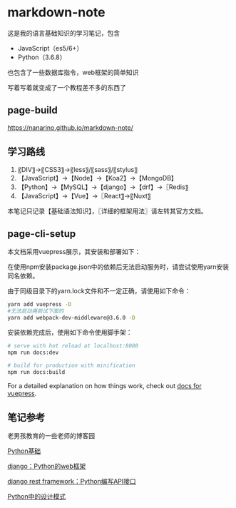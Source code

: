 # markdown-note
这是我的语言基础知识的学习笔记，包含

- JavaScript（es5/6+）
- Python（3.6.8）

也包含了一些数据库指令，web框架的简单知识

写着写着就变成了一个教程差不多的东西了



## page-build

<https://nanarino.github.io/markdown-note/>



## 学习路线

1. 〖DIV〗→〖CSS3〗→〖less〗/〖sass〗/〖stylus〗
2. 【JavaScript】→【Node】→【Koa2】→【MongoDB】
3. 【Python】→【MySQL】→【django】→【drf】→〖Redis〗
4. 【JavaScript】→【Vue】→〖React〗→〖Nuxt〗

本笔记只记录【基础语法知识】，〖详细的框架用法〗请左转其官方文档。



## page-cli-setup

本文档采用vuepress展示，其安装和部署如下：

在使用npm安装package.json中的依赖后无法启动服务时，请尝试使用yarn安装同名依赖。

由于同级目录下的yarn.lock文件和不一定正确，请使用如下命令：

```bash
yarn add vuepress -D
#无法启动再尝试下面的
yarn add webpack-dev-middleware@3.6.0 -D
```

安装依赖完成后，使用如下命令使用脚手架：

```bash
# serve with hot reload at localhost:8080
npm run docs:dev

# build for production with minification
npm run docs:build
```

For a detailed explanation on how things work, check out [docs for vuepress](https://github.com/vuejs/vuepress).



## 笔记参考

老男孩教育的一些老师的博客园

[Python基础](https://www.cnblogs.com/Eva-J/p/7277026.html)

[django：Python的web框架](https://www.cnblogs.com/liwenzhou/p/9959979.html)

[django rest framework：Python编写API接口](https://www.cnblogs.com/GGGG-XXXX/p/9564651.html)

[Python中的设计模式](https://www.cnblogs.com/alex3714/articles/5760582.html)